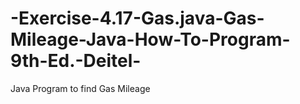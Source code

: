 # -Exercise-4.17-Gas.java-Gas-Mileage-Java-How-To-Program-9th-Ed.-Deitel-
Java Program to find Gas Mileage
